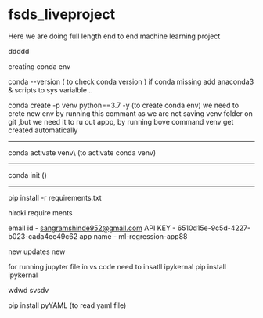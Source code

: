 # fsds_liveproject
Here we are doing full length end to end machine learning project


ddddd

creating conda env  

conda --version ( to check conda version )
if conda missing add anaconda3 & scripts to sys varialble
..

conda create -p venv python==3.7 -y (to create conda env)
we need to crete new env by running this commant
as we are not saving venv folder on git ,but we need it to ru out appp, by running bove command venv get created automatically   

---------
conda activate venv\ (to activate conda venv)

----------

conda init ()

----------
pip install -r requirements.txt


hiroki require ments

email id - sangramshinde952@gmail.com
API KEY - 6510d15e-9c5d-4227-b023-cada4ee49c62
app name - ml-regression-app88

new updates
new

for running jupyter file in vs code need to insatll ipykernal
pip install ipykernal


wdwd
svsdv

pip install pyYAML (to read yaml file)

